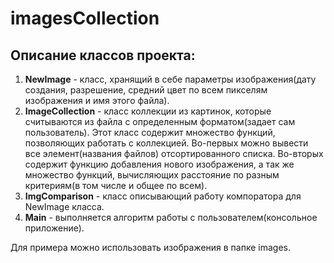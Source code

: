 # imagesCollection
## Описание классов проекта:
1. **NewImage** - класс, хранящий в себе параметры изображения(дату создания, разрешение, средний цвет по всем пикселям изображения и имя этого файла).
2. **ImageCollection** - класс коллекции из картинок, которые считываются из файла с определенным форматом(задает сам пользователь). Этот класс содержит множество функций, позволяющих работать с коллекцией. Во-первых можно вывести все элемент(названия файлов) отсортированного списка. Во-вторых содержит функцию добавления нового изображения, а так же множество функций, вычисляющих расстояние по разным критериям(в том числе и общее по всем).
3. **ImgComparison** - класс описывающий работу компоратора для NewImage класса.
4. **Main** - выполняется алгоритм работы с пользователем(консольное приложение).

Для примера можно использовать изображения в папке images.
